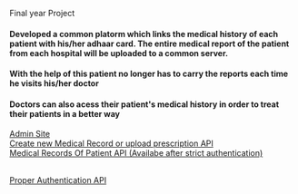 Final year Project
<h4>Developed a common platorm which links the medical history of each patient with his/her adhaar card. The entire medical report of the patient from each hospital will be uploaded to a common server.</h4>

<h4> With the help of this patient no longer has to carry the reports each time he visits his/her doctor</h4>
<h4>Doctors can also acess their patient's medical history in order to treat their patients in a better way</h4>

<a href='http://sahil99.pythonanywhere.com/admin'>Admin Site</a>
<br/>
<a href='http://sahil99.pythonanywhere.com/history/history/'>Create new Medical Record or upload prescription API</a>
<br/>
<a href='http://sahil99.pythonanywhere.com/history/history_records/'>Medical Records Of Patient API (Availabe after strict authentication)</a>

<br/>
<a href='http://sahil99.pythonanywhere.com/api-auth/login/'> Proper Authentication API </a>
